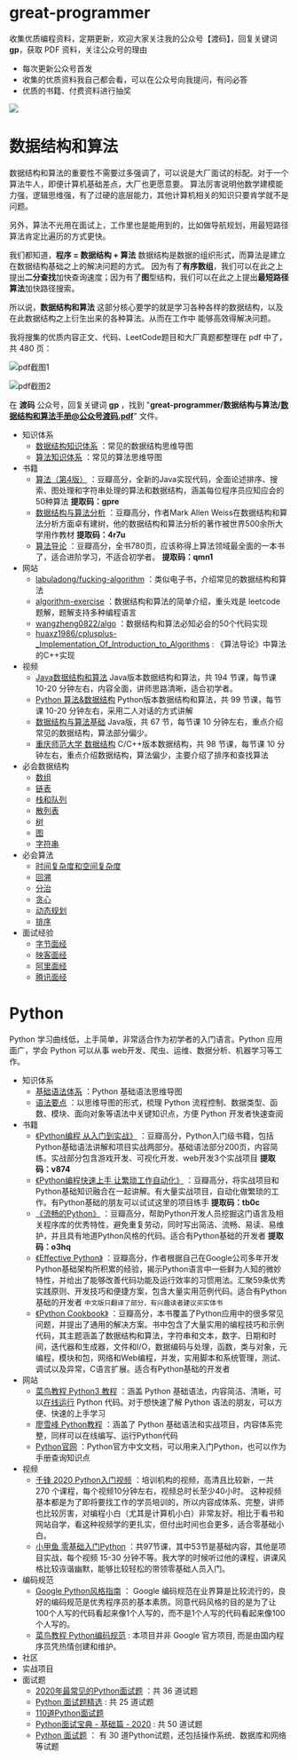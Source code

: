 # great-programmer

收集优质编程资料，定期更新，欢迎大家关注我的公众号【渡码】，回复关键词 **gp**，获取 PDF 资料，关注公众号的理由

* 每次更新公众号首发
* 收集的优质资料我自己都会看，可以在公众号向我提问，有问必答
* 优质的书籍、付费资料进行抽奖

![](https://github.com/duma-repo/great-programmer/blob/master/%E5%85%AC%E4%BC%97%E5%8F%B7/duma.jpg?raw=true)


# 数据结构和算法

数据结构和算法的重要性不需要过多强调了，可以说是大厂面试的标配。对于一个算法牛人，即便计算机基础差点，大厂也更愿意要。
算法厉害说明他数学建模能力强，逻辑思维强，有了过硬的底层能力，其他计算机相关的知识只要肯学就不是问题。

另外，算法不光用在面试上，工作里也是能用到的，比如做导航规划，用最短路径算法肯定比遍历的方式更快。

我们都知道，**程序 = 数据结构 + 算法** 数据结构是数据的组织形式，而算法是建立在数据结构基础之上的解决问题的方式。
因为有了**有序数组**，我们可以在此之上提出**二分查找**加快查询速度；因为有了**图**型结构，我们可以在此之上提出**最短路径算法**加快路径搜索。

所以说，**数据结构和算法** 这部分核心要学的就是学习各种各样的数据结构，以及在此数据结构之上衍生出来的各种算法。从而在工作中
能够高效得解决问题。

我将搜集的优质内容正文、代码、LeetCode题目和大厂真题都整理在 pdf 中了，共 480 页：

![pdf截图1](https://github.com/duma-repo/great-programmer/blob/master/%E6%95%B0%E6%8D%AE%E7%BB%93%E6%9E%84%E5%92%8C%E7%AE%97%E6%B3%95/book_pic1.png?raw=true)

![pdf截图2](https://github.com/duma-repo/great-programmer/blob/master/%E6%95%B0%E6%8D%AE%E7%BB%93%E6%9E%84%E5%92%8C%E7%AE%97%E6%B3%95/book_pic2.png?raw=true)

在 **渡码** 公众号，回复关键词 **gp** ，找到 "**great-programmer/数据结构与算法/数据结构和算法手册@公众号渡码.pdf**" 文件。

* 知识体系
    * [数据结构知识体系](https://p6-juejin.byteimg.com/tos-cn-i-k3u1fbpfcp/e21c2114d5104108b841c90ac6636bc8~tplv-k3u1fbpfcp-watermark.image?) ：常见的数据结构思维导图
    * [算法知识体系](https://p1-juejin.byteimg.com/tos-cn-i-k3u1fbpfcp/e763f0450c1245b3989775a2196fb40b~tplv-k3u1fbpfcp-watermark.image?) ：常见的算法思维导图
* 书籍
    * [算法（第4版）](https://pan.baidu.com/s/1IK25UHvMkpBqAKuKKc-OBA) ：豆瓣高分，全新的Java实现代码，全面论述排序、搜索、图处理和字符串处理的算法和数据结构，涵盖每位程序员应知应会的50种算法 **提取码：gpre**
    * [数据结构与算法分析](https://pan.baidu.com/s/1Xnn3WITHC337Aa_Hy9LrEw) ：豆瓣高分，作者Mark Allen Weiss在数据结构和算法分析方面卓有建树，他的数据结构和算法分析的著作被世界500余所大学用作教材 **提取码：4r7u**
    * [算法导论](https://pan.baidu.com/s/1-cFXYawtzZdU_TRr4q310Q) ：豆瓣高分，全书780页，应该称得上算法领域最全面的一本书了，适合进阶学习，不适合初学者。 **提取码：qmn1**
* 网站
    * [labuladong/fucking-algorithm](https://github.com/labuladong/fucking-algorithm) ：类似电子书，介绍常见的数据结构和算法
    * [algorithm-exercise](https://algorithm.yuanbin.me/zh-hans/) ：数据结构和算法的简单介绍，重头戏是 leetcode 题解，题解支持多种编程语言
    * [wangzheng0822/algo](https://github.com/wangzheng0822/algo) ：数据结构和算法必知必会的50个代码实现
    * [huaxz1986/cplusplus-_Implementation_Of_Introduction_to_Algorithms](https://github.com/huaxz1986/cplusplus-_Implementation_Of_Introduction_to_Algorithms) : 《算法导论》中算法的C++实现
* 视频
    * [Java数据结构和算法](https://www.bilibili.com/video/BV1E4411H73v?spm_id_from=333.999.0.0) Java版本数据结构和算法，共 194 节课，每节课 10-20 分钟左右，内容全面，讲师思路清晰，适合初学者。
    * [Python 算法&数据结构](https://study.163.com/course/introduction.htm?courseId=1209405932#/courseDetail?tab=1) Python版本数据结构和算法，共 99 节课，每节课 10-20 分钟左右，采用二人对话的方式讲解
    * [数据结构与算法基础](https://www.bilibili.com/video/BV1Zt411o7Rn?from=search&seid=3480001791353866209&spm_id_from=333.337.0.0) Java版，共 67 节，每节课 10 分钟左右，重点介绍常见的数据结构，算法部分偏少。
    * [重庆师范大学 数据结构](https://study.163.com/course/introduction/1005638005.htm?inLoc=ss_ssjg_tjlb_%E6%95%B0%E6%8D%AE%E7%BB%93%E6%9E%84) C/C++版本数据结构，共 98 节课，每节课 10 分钟左右，重点介绍数据结构，算法偏少，主要介绍了排序和查找算法
* 必会数据结构
    * [数组](数据结构和算法/数组.md) 
    * [链表](数据结构和算法/链表.md)
    * [栈和队列](数据结构和算法/栈和队列.md)
    * [散列表](数据结构和算法/散列表.md)
    * [树](数据结构和算法/树.md)
    * [图](数据结构和算法/图.md)
    * [字符串](数据结构和算法/字符串.md)
* 必会算法
    * [时间复杂度和空间复杂度](https://zhuanlan.zhihu.com/p/50479555)
    * [回溯](数据结构和算法/回溯.md)
    * [分治](数据结构和算法/分治.md)
    * [贪心](数据结构和算法/贪心.md)
    * [动态规划](数据结构和算法/数组.md#动态规划)
    * [排序](数据结构和算法/数组.md#排序)
* 面试经验
  * [字节面经](https://leetcode-cn.com/circle/discuss/mKadmf/)
  * [映客面经](https://leetcode-cn.com/circle/discuss/4yD93k/)
  * [阿里面经](https://leetcode-cn.com/circle/discuss/8AXO90/)
  * [腾讯面经](https://leetcode-cn.com/circle/discuss/qJ1x9v/)

# Python

Python 学习曲线低，上手简单，非常适合作为初学者的入门语言。Python 应用面广，学会 Python
可以从事 web开发、爬虫、运维、数据分析、机器学习等工作。

* 知识体系
    * [基础语法体系](python/思维导图/基础语法体系.png) ：Python 基础语法思维导图
    * [语法要点](python/思维导图/语法要点.md) ：以思维导图的形式，梳理 Python 流程控制、数据类型、函数、模块、面向对象等语法中关键知识点，方便 Python 开发者快速查阅
* 书籍
    * [《Python编程 从入门到实战》](https://pan.baidu.com/s/1rmzIgWltywO7Xeehti2keA) ：豆瓣高分，Python入门级书籍，包括Python基础语法讲解和项目实战两部分。基础语法部分200页，内容简练。实战部分包含游戏开发、可视化开发、web开发3个实战项目 **提取码：v874** 
    * [《Python编程快速上手 让繁琐工作自动化》](https://pan.baidu.com/s/126C8bzt7lQu2CEUdcoTT6A) ：豆瓣高分，将实战项目和Python基础知识融合在一起讲解。有大量实战项目，自动化做繁琐的工作。有Python基础的朋友可以试试这里的项目练手 **提取码：tb0c**
    * [《流畅的Python》](https://pan.baidu.com/s/1Pu42akHLpqZPpDCpQZKiJA) ：豆瓣高分，帮助Python开发人员挖掘这门语言及相关程序库的优秀特性，避免重复劳动，同时写出简洁、流畅、易读、易维护，并且具有地道Python风格的代码。适合有Python基础的开发者 **提取码：o3hq**
    * [《Effective Python》](https://guoruibiao.gitbooks.io/effective-python/content/) ：豆瓣高分，作者根据自己在Google公司多年开发Python基础架构所积累的经验，揭示Python语言中一些鲜为人知的微妙特性，并给出了能够改善代码功能及运行效率的习惯用法。汇聚59条优秀实践原则、开发技巧和便捷方案，包含大量实用范例代码。适合有Python基础的开发者 `中文版只翻译了部分，有兴趣读者建议买实体书`
    * [《Python Cookbook》](https://python3-cookbook.readthedocs.io/zh_CN/latest/) ：豆瓣高分，本书覆盖了Python应用中的很多常见问题，并提出了通用的解决方案。书中包含了大量实用的编程技巧和示例代码，其主题涵盖了数据结构和算法，字符串和文本，数字、日期和时间，迭代器和生成器，文件和I/O，数据编码与处理，函数，类与对象，元编程，模块和包，网络和Web编程，并发，实用脚本和系统管理，测试、调试以及异常，C语言扩展。适合有Python基础的开发者
* 网站
    * [菜鸟教程 Python3 教程](https://www.runoob.com/python3/python3-tutorial.html) ：涵盖 Python 基础语法，内容简洁、清晰，可以[在线运行](https://www.runoob.com/try/runcode.php?filename=HelloWorld&type=python3) Python 代码。对于想快速了解 Python 语法的朋友，可以方便、快速的上手学习
    * [廖雪峰 Python教程](https://www.liaoxuefeng.com/wiki/1016959663602400) ：涵盖了 Python 基础语法和实战项目，内容体系完整，同样可以在线编写、运行Python代码
    * [Python官网](https://docs.python.org/zh-cn/3/) ：Python官方中文文档，可以用来入门Python，也可以作为手册查询知识点
* 视频
    * [千锋 2020 Python入门视频](http://video.mobiletrain.org/course/index/courseId/763) ：培训机构的视频，高清且比较新，一共 270 个课程，每个视频10分钟左右，视频总时长至少40小时。
      这种视频基本都是为了即将要找工作的学员培训的，所以内容成体系、完整，讲师也比较厉害，对编程小白（尤其是计算机小白）非常友好。相比于看书和网站自学，看这种视频学的更扎实，但付出时间也会更多，适合零基础小白。
    * [小甲鱼 零基础入门Python](https://www.bilibili.com/video/BV1Fs411A7HZ?spm_id_from=333.999.0.0) ：共97节课，其中53节是基础内容，其他是项目实战，每个视频 15-30 分钟不等。我大学的时候听过他的课程，讲课风格比较诙谐幽默，能够比较轻松的带领零基础人员入门。
* 编码规范
    * [Google Python风格指南](https://google-styleguide.readthedocs.io/zh_CN/latest/google-python-styleguide/contents.html) ： Google 编码规范在业界算是比较流行的，良好的编码规范是优秀程序员的基本素质。同意代码风格的目的是为了让100个人写的代码看起来像1个人写的，而不是1个人写的代码看起来像100个人写的。
    * [菜鸟教程 Python编码规范](https://www.runoob.com/w3cnote/google-python-styleguide.html) : 本项目并非 Google 官方项目, 而是由国内程序员凭热情创建和维护。
* 社区
* 实战项目
* 面试题
    * [2020年最常见的Python面试题](https://www.jianshu.com/p/232d3798af55) ：共 36 道试题
    * [Python 面试题精选](https://python.fasionchan.com/zh_CN/latest/interview/index.html) : 共 25 道试题
    * [110道Python面试题](https://zhuanlan.zhihu.com/p/54430650)
    * [Python面试宝典 - 基础篇 - 2020](https://github.com/jackfrued/Python-Interview-Bible/blob/master/Python%E9%9D%A2%E8%AF%95%E5%AE%9D%E5%85%B8-%E5%9F%BA%E7%A1%80%E7%AF%87-2020.md) : 共 50 道试题
    * [Python 面试题](https://github.com/taizilongxu/interview_python) ： 有 30 道Python试题，还包括操作系统、数据库和网络等试题
  
